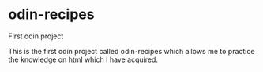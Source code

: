 # odin-recipes
First odin project

This is the first odin project called odin-recipes which allows me to practice the knowledge on html which I have acquired.